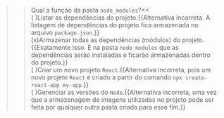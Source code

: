 >>Qual a função da pasta `node_modules`?<<  
( )Listar as dependências do projeto.{{Alternativa incorreta. A listagem de dependências do projeto fica armazenada no arquivo `package.json`.}}  
(x)Armazenar todas as dependências (módulos) do projeto.{{Exatamente isso. É na pasta `node_modules` que as dependências serão instaladas e ficarão armazenadas dentro do projeto.}}  
( )Criar um novo projeto `React`.{{Alternativa incorreta, pois um novo projeto `React` é criado a partir do comando `npx create-react-app my-app`.}}  
( )Gerenciar as versões do `Node`.{{Alternativa incorreta, uma vez que a armazenagem de imagens utilizadas no projeto pode ser feita por qualquer outra pasta criada para esse fim.}}  
